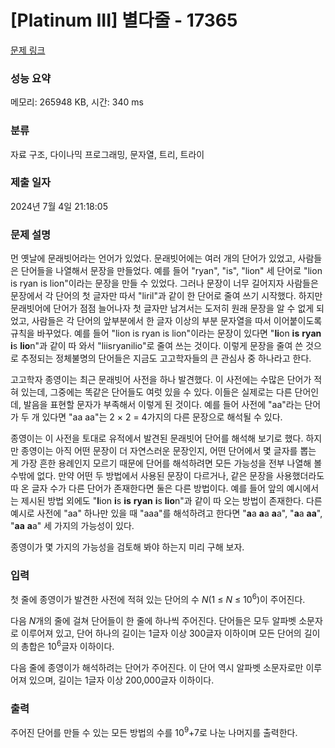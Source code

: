 # [Platinum III] 별다줄 - 17365 

[문제 링크](https://www.acmicpc.net/problem/17365) 

### 성능 요약

메모리: 265948 KB, 시간: 340 ms

### 분류

자료 구조, 다이나믹 프로그래밍, 문자열, 트리, 트라이

### 제출 일자

2024년 7월 4일 21:18:05

### 문제 설명

<p>먼 옛날에 문래빗어라는 언어가 있었다. 문래빗어에는 여러 개의 단어가 있었고, 사람들은 단어들을 나열해서 문장을 만들었다. 예를 들어 "ryan", "is", "lion" 세 단어로 "lion is ryan is lion"이라는 문장을 만들 수 있었다. 그러나 문장이 너무 길어지자 사람들은 문장에서 각 단어의 첫 글자만 따서 "liril"과 같이 한 단어로 줄여 쓰기 시작했다. 하지만 문래빗어에 단어가 점점 늘어나자 첫 글자만 남겨서는 도저히 원래 문장을 알 수 없게 되었고, 사람들은 각 단어의 앞부분에서 한 글자 이상의 부분 문자열을 따서 이어붙이도록 규칙을 바꾸었다. 예를 들어 "lion is ryan is lion"이라는 문장이 있다면 "<strong>li</strong>on <strong>is</strong> <strong>ryan</strong> <strong>i</strong>s <strong>lio</strong>n"과 같이 따 와서 "liisryanilio"로 줄여 쓰는 것이다. 이렇게 문장을 줄여 쓴 것으로 추정되는 정체불명의 단어들은 지금도 고고학자들의 큰 관심사 중 하나라고 한다.</p>

<p>고고학자 종영이는 최근 문래빗어 사전을 하나 발견했다. 이 사전에는 수많은 단어가 적혀 있는데, 그중에는 똑같은 단어들도 여럿 있을 수 있다. 이들은 실제로는 다른 단어인데, 발음을 표현할 문자가 부족해서 이렇게 된 것이다. 예를 들어 사전에 "aa"라는 단어가 두 개 있다면 "aa aa"는 2 × 2 = 4가지의 다른 문장으로 해석될 수 있다.</p>

<p>종영이는 이 사전을 토대로 유적에서 발견된 문래빗어 단어를 해석해 보기로 했다. 하지만 종영이는 아직 어떤 문장이 더 자연스러운 문장인지, 어떤 단어에서 몇 글자를 뽑는 게 가장 흔한 용례인지 모르기 때문에 단어를 해석하려면 모든 가능성을 전부 나열해 볼 수밖에 없다. 만약 어떤 두 방법에서 사용된 문장이 다르거나, 같은 문장을 사용했더라도 따 온 글자 수가 다른 단어가 존재한다면 둘은 다른 방법이다. 예를 들어 앞의 예시에서는 제시된 방법 외에도 "<strong>l</strong>ion <strong>i</strong>s <strong>is</strong> <strong>ryan</strong> <strong>i</strong>s <strong>lio</strong>n"과 같이 따 오는 방법이 존재한다. 다른 예시로 사전에 "aa" 하나만 있을 때 "aaa"를 해석하려고 한다면 "<strong>a</strong>a <strong>a</strong>a <strong>a</strong>a", "<strong>a</strong>a <strong>aa</strong>", "<strong>aa</strong> <strong>a</strong>a" 세 가지의 가능성이 있다.</p>

<p>종영이가 몇 가지의 가능성을 검토해 봐야 하는지 미리 구해 보자.</p>

### 입력 

 <p>첫 줄에 종영이가 발견한 사전에 적혀 있는 단어의 수 <em>N</em>(1 ≤ <em>N</em> ≤ 10<sup>6</sup>)이 주어진다.</p>

<p>다음 <em>N</em>개의 줄에 걸쳐 단어들이 한 줄에 하나씩 주어진다. 단어들은 모두 알파벳 소문자로 이루어져 있고, 단어 하나의 길이는 1글자 이상 300글자 이하이며 모든 단어의 길이의 총합은 10<sup>6</sup>글자 이하이다.</p>

<p>다음 줄에 종영이가 해석하려는 단어가 주어진다. 이 단어 역시 알파벳 소문자로만 이루어져 있으며, 길이는 1글자 이상 200,000글자 이하이다.</p>

### 출력 

 <p>주어진 단어를 만들 수 있는 모든 방법의 수를 10<sup>9</sup>+7로 나눈 나머지를 출력한다.</p>


